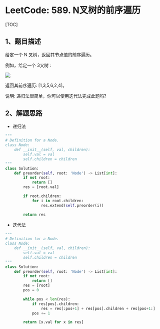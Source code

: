 # LeetCode: 589. N叉树的前序遍历

[TOC]

## 1、题目描述

给定一个 N 叉树，返回其节点值的前序遍历。

例如，给定一个 3叉树 :

 

![](http://markdown-images-1251766755.cos.ap-beijing.myqcloud.com/notebook/2019-09-19-050942.png)



返回其前序遍历: [1,3,5,6,2,4]。

 

说明: 递归法很简单，你可以使用迭代法完成此题吗?



## 2、解题思路

- 递归法



```python
"""
# Definition for a Node.
class Node:
    def __init__(self, val, children):
        self.val = val
        self.children = children
"""
class Solution:
    def preorder(self, root: 'Node') -> List[int]:
        if not root:
            return []
        res = [root.val]

        if root.children:
            for i in root.children:
                res.extend(self.preorder(i))

        return res
```

- 迭代法

```python
"""
# Definition for a Node.
class Node:
    def __init__(self, val, children):
        self.val = val
        self.children = children
"""
class Solution:
    def preorder(self, root: 'Node') -> List[int]:
        if not root:
            return []
        res = [root]
        pos = 0

        while pos < len(res):
            if res[pos].children:
                res = res[:pos+1] + res[pos].children + res[pos+1:]
            pos += 1

        return [x.val for x in res]
```





